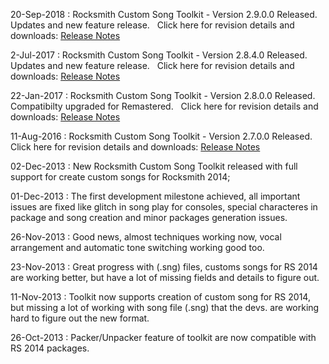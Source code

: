 20-Sep-2018 : Rocksmith Custom Song Toolkit - Version 2.9.0.0 Released. &nbsp;&nbsp; Updates and new feature release.&nbsp;&nbsp; Click here for revision details and downloads:  [Release Notes](https://github.com/rscustom/rocksmith-custom-song-toolkit/releases/tag/2.9.0.0)

2-Jul-2017 : Rocksmith Custom Song Toolkit - Version 2.8.4.0 Released. &nbsp;&nbsp; Updates and new feature release.&nbsp;&nbsp; Click here for revision details and downloads:  [Release Notes](https://github.com/rscustom/rocksmith-custom-song-toolkit/releases/tag/2.8.4.0)

22-Jan-2017 : Rocksmith Custom Song Toolkit - Version 2.8.0.0 Released. &nbsp;&nbsp; Compatibilty upgraded for Remastered.&nbsp;&nbsp; Click here for revision details and downloads:  [Release Notes](https://github.com/rscustom/rocksmith-custom-song-toolkit/releases/tag/2.8.0.0)

11-Aug-2016 : Rocksmith Custom Song Toolkit - Version 2.7.0.0 Released. &nbsp;&nbsp; Click here for revision details and downloads:  [Release Notes](https://github.com/rscustom/rocksmith-custom-song-toolkit/releases/tag/2.7.0.0)

02-Dec-2013 : New Rocksmith Custom Song Toolkit released with full support for create custom songs for Rocksmith 2014;

01-Dec-2013 : The first development milestone achieved, all important issues are fixed like glitch in song play for consoles, special characteres in package and song creation and minor packages generation issues.

26-Nov-2013 : Good news, almost techniques working now, vocal arrangement and automatic tone switching working good too.

23-Nov-2013 : Great progress with (.sng) files, customs songs for RS 2014 are working better, but have a lot of missing fields and details to figure out.

11-Nov-2013 : Toolkit now supports creation of custom song for RS 2014, but missing a lot of working with song file (.sng) that the devs. are working hard to figure out the new format.

26-Oct-2013 : Packer/Unpacker feature of toolkit are now compatible with RS 2014 packages.
